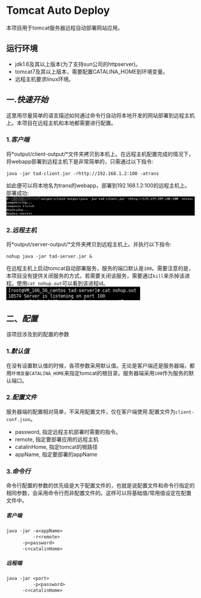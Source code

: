 # Tomcat Auto Deploy
本项目用于tomcat服务器远程自动部署网站应用。
## 运行环境
* jdk1.6及其以上版本(为了支持sun公司的httpserver)。
* tomcat7及其以上版本，需要配置CATALINA_HOME到环境变量。
* 远程主机要求linux环境。

## 一.*快速开始*
这里用尽量简单的语言描述如何通过命令行自动将本地开发的网站部署到远程主机上。本项目在远程主机和本地都需要进行配置。
### 1.*客户端*
将*output/client-output/*文件夹拷贝到本机上。在远程主机配置完成的情况下，将webapp部署到远程主机下是非常简单的，只需通过以下指令:
```
java -jar tad-client.jar -rhttp://192.168.1.2:100 -atrans
```
如此便可以将本地名为trans的webapp，部署到192.168.1.2:100的远程主机上。<br>
部署成功:
![](https://github.com/lsj9383/tomcat-auto-deploy/blob/master/icon/client-demo.png)

### 2.*远程主机*
将*output/server-output/*文件夹拷贝到远程主机上。并执行以下指令:
```
nohup java -jar tad-server.jar &
```
在远程主机上启动tomcat自动部署服务，服务的端口默认是`100`。需要注意的是，本项目没有提供关闭服务的方式，若需要关闭该服务，需要通过`kill`来杀掉该进程。使用`cat nohup.out`可以看到该进程id。
![](https://github.com/lsj9383/tomcat-auto-deploy/blob/master/icon/dispid.png)

## 二、*配置*
该项目涉及到的配置的参数

### 1.*默认值*
在没有设置默认值的时候，各项参数采用默认值。无论是客户端还是服务器端，都用`环境变量CATALINA_HOME`来指定tomcat的根目录。服务器端采用`100`作为服务的默认端口。

### 2.*配置文件*
服务器端的配置相对简单，不采用配置文件，仅在客户端使用.配置文件为`client-conf.json`。
* password, 指定远程主机部署时需要的指令。
* remote, 指定要部署应用的远程主机
* catalinHome,  指定tomcat的根路径
* appName, 指定要部署的appName

### 3.*命令行*
命令行配置的参数的优先级是大于配置文件的，也就是说配置文件和命令行指定的相同参数，会采用命令行而非配置文件的。这样可以将基础值/常用值设定在配置文件中。
##### 客户端
```
java -jar -a<appName>
          -r<remote>
	  -p<password>
	  -c<catalinHome>
```

##### 远程端
```
java -jar <port>
          -p<password>
	  -c<catalinHome>
```
